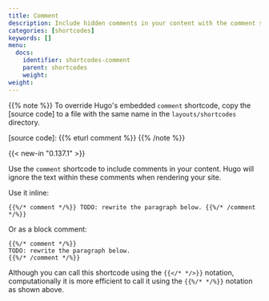 ```yaml
---
title: Comment
description: Include hidden comments in your content with the comment shortcode.
categories: [shortcodes]
keywords: []
menu:
  docs:
    identifier: shortcodes-comment
    parent: shortcodes
    weight:
weight:
---
```


{{% note %}}
To override Hugo's embedded `comment` shortcode, copy the [source code] to a file with the same name in the `layouts/shortcodes` directory.

[source code]: {{% eturl comment %}}
{{% /note %}}

{{< new-in "0.137.1" >}}

Use the `comment` shortcode to include comments in your content. Hugo will ignore the text within these comments when rendering your site.

Use it inline:

```text
{{%/* comment */%}} TODO: rewrite the paragraph below. {{%/* /comment */%}}
```

Or as a block comment:

```text
{{%/* comment */%}}
TODO: rewrite the paragraph below.
{{%/* /comment */%}}
```

Although you can call this shortcode using the `{{</* */>}}` notation, computationally it is more efficient to call it using the `{{%/* */%}}` notation as shown above.
